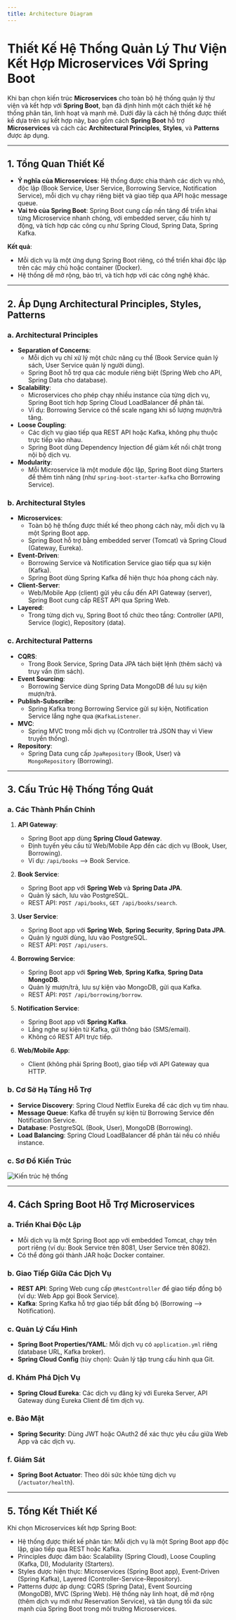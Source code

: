 ```yaml
---
title: Architecture Diagram
---
```


# Thiết Kế Hệ Thống Quản Lý Thư Viện Kết Hợp Microservices Với Spring Boot

Khi bạn chọn kiến trúc **Microservices** cho toàn bộ hệ thống quản lý thư viện và kết hợp với **Spring Boot**, bạn đã định hình một cách thiết kế hệ thống phân tán, linh hoạt và mạnh mẽ. Dưới đây là cách hệ thống được thiết kế dựa trên sự kết hợp này, bao gồm cách **Spring Boot** hỗ trợ **Microservices** và cách các **Architectural Principles**, **Styles**, và **Patterns** được áp dụng.

---

## 1. Tổng Quan Thiết Kế

- **Ý nghĩa của Microservices**: Hệ thống được chia thành các dịch vụ nhỏ, độc lập (Book Service, User Service, Borrowing Service, Notification Service), mỗi dịch vụ chạy riêng biệt và giao tiếp qua API hoặc message queue.
- **Vai trò của Spring Boot**: Spring Boot cung cấp nền tảng để triển khai từng Microservice nhanh chóng, với embedded server, cấu hình tự động, và tích hợp các công cụ như Spring Cloud, Spring Data, Spring Kafka.

**Kết quả**:  
- Mỗi dịch vụ là một ứng dụng Spring Boot riêng, có thể triển khai độc lập trên các máy chủ hoặc container (Docker).
- Hệ thống dễ mở rộng, bảo trì, và tích hợp với các công nghệ khác.

---

## 2. Áp Dụng Architectural Principles, Styles, Patterns

### a. Architectural Principles

- **Separation of Concerns**:  
  - Mỗi dịch vụ chỉ xử lý một chức năng cụ thể (Book Service quản lý sách, User Service quản lý người dùng).  
  - Spring Boot hỗ trợ qua các module riêng biệt (Spring Web cho API, Spring Data cho database).
- **Scalability**:  
  - Microservices cho phép chạy nhiều instance của từng dịch vụ, Spring Boot tích hợp Spring Cloud LoadBalancer để phân tải.  
  - Ví dụ: Borrowing Service có thể scale ngang khi số lượng mượn/trả tăng.
- **Loose Coupling**:  
  - Các dịch vụ giao tiếp qua REST API hoặc Kafka, không phụ thuộc trực tiếp vào nhau.  
  - Spring Boot dùng Dependency Injection để giảm kết nối chặt trong nội bộ dịch vụ.
- **Modularity**:  
  - Mỗi Microservice là một module độc lập, Spring Boot dùng Starters để thêm tính năng (như `spring-boot-starter-kafka` cho Borrowing Service).

### b. Architectural Styles

- **Microservices**:  
  - Toàn bộ hệ thống được thiết kế theo phong cách này, mỗi dịch vụ là một Spring Boot app.  
  - Spring Boot hỗ trợ bằng embedded server (Tomcat) và Spring Cloud (Gateway, Eureka).
- **Event-Driven**:  
  - Borrowing Service và Notification Service giao tiếp qua sự kiện (Kafka).  
  - Spring Boot dùng Spring Kafka để hiện thực hóa phong cách này.
- **Client-Server**:  
  - Web/Mobile App (client) gửi yêu cầu đến API Gateway (server), Spring Boot cung cấp REST API qua Spring Web.
- **Layered**:  
  - Trong từng dịch vụ, Spring Boot tổ chức theo tầng: Controller (API), Service (logic), Repository (data).

### c. Architectural Patterns

- **CQRS**:  
  - Trong Book Service, Spring Data JPA tách biệt lệnh (thêm sách) và truy vấn (tìm sách).  
- **Event Sourcing**:  
  - Borrowing Service dùng Spring Data MongoDB để lưu sự kiện mượn/trả.  
- **Publish-Subscribe**:  
  - Spring Kafka trong Borrowing Service gửi sự kiện, Notification Service lắng nghe qua `@KafkaListener`.  
- **MVC**:  
  - Spring MVC trong mỗi dịch vụ (Controller trả JSON thay vì View truyền thống).  
- **Repository**:  
  - Spring Data cung cấp `JpaRepository` (Book, User) và `MongoRepository` (Borrowing).

---

## 3. Cấu Trúc Hệ Thống Tổng Quát

### a. Các Thành Phần Chính

1. **API Gateway**:
   - Spring Boot app dùng **Spring Cloud Gateway**.
   - Định tuyến yêu cầu từ Web/Mobile App đến các dịch vụ (Book, User, Borrowing).
   - Ví dụ: `/api/books` --> Book Service.

2. **Book Service**:
   - Spring Boot app với **Spring Web** và **Spring Data JPA**.
   - Quản lý sách, lưu vào PostgreSQL.
   - REST API: `POST /api/books`, `GET /api/books/search`.

3. **User Service**:
   - Spring Boot app với **Spring Web**, **Spring Security**, **Spring Data JPA**.
   - Quản lý người dùng, lưu vào PostgreSQL.
   - REST API: `POST /api/users`.

4. **Borrowing Service**:
   - Spring Boot app với **Spring Web**, **Spring Kafka**, **Spring Data MongoDB**.
   - Quản lý mượn/trả, lưu sự kiện vào MongoDB, gửi qua Kafka.
   - REST API: `POST /api/borrowing/borrow`.

5. **Notification Service**:
   - Spring Boot app với **Spring Kafka**.
   - Lắng nghe sự kiện từ Kafka, gửi thông báo (SMS/email).
   - Không có REST API trực tiếp.

6. **Web/Mobile App**:
   - Client (không phải Spring Boot), giao tiếp với API Gateway qua HTTP.

### b. Cơ Sở Hạ Tầng Hỗ Trợ

- **Service Discovery**: Spring Cloud Netflix Eureka để các dịch vụ tìm nhau.
- **Message Queue**: Kafka để truyền sự kiện từ Borrowing Service đến Notification Service.
- **Database**: PostgreSQL (Book, User), MongoDB (Borrowing).
- **Load Balancing**: Spring Cloud LoadBalancer để phân tải nếu có nhiều instance.

### c. Sơ Đồ Kiến Trúc

![Kiến trúc hệ thống](../static/img/architecture_diagram.png)

---

## 4. Cách Spring Boot Hỗ Trợ Microservices

### a. Triển Khai Độc Lập
- Mỗi dịch vụ là một Spring Boot app với embedded Tomcat, chạy trên port riêng (ví dụ: Book Service trên 8081, User Service trên 8082).
- Có thể đóng gói thành JAR hoặc Docker container.

### b. Giao Tiếp Giữa Các Dịch Vụ
- **REST API**: Spring Web cung cấp `@RestController` để giao tiếp đồng bộ (ví dụ: Web App gọi Book Service).
- **Kafka**: Spring Kafka hỗ trợ giao tiếp bất đồng bộ (Borrowing --> Notification).

### c. Quản Lý Cấu Hình
- **Spring Boot Properties/YAML**: Mỗi dịch vụ có `application.yml` riêng (database URL, Kafka broker).
- **Spring Cloud Config** (tùy chọn): Quản lý tập trung cấu hình qua Git.

### d. Khám Phá Dịch Vụ
- **Spring Cloud Eureka**: Các dịch vụ đăng ký với Eureka Server, API Gateway dùng Eureka Client để tìm dịch vụ.

### e. Bảo Mật
- **Spring Security**: Dùng JWT hoặc OAuth2 để xác thực yêu cầu giữa Web App và các dịch vụ.

### f. Giám Sát
- **Spring Boot Actuator**: Theo dõi sức khỏe từng dịch vụ (`/actuator/health`).
---

## 5. Tổng Kết Thiết Kế
Khi chọn Microservices kết hợp Spring Boot:

- Hệ thống được thiết kế phân tán: Mỗi dịch vụ là một Spring Boot app độc lập, giao tiếp qua REST hoặc Kafka.
- Principles được đảm bảo: Scalability (Spring Cloud), Loose Coupling (Kafka, DI), Modularity (Starters).
- Styles được hiện thực: Microservices (Spring Boot app), Event-Driven (Spring Kafka), Layered (Controller-Service-Repository).
- Patterns được áp dụng: CQRS (Spring Data), Event Sourcing (MongoDB), MVC (Spring Web).
Hệ thống này linh hoạt, dễ mở rộng (thêm dịch vụ mới như Reservation Service), và tận dụng tối đa sức mạnh của Spring Boot trong môi trường Microservices.

